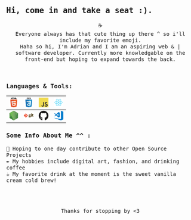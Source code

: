 ## <samp>Hi, come in and take a seat :).</samp>

<p align="center">
  ☕
  <br />
  <samp>
    Everyone always has that cute thing up there ^ so i'll include my favorite emoji. <br />
    Haha so hi, I'm Adrian and I am an aspiring web & | software developer. 
    Currently more knowledgable on the front-end but hoping to expand towards the back. 
  </samp>
</p>


<br />

### <samp>Languages & Tools:</samp>
|<img alt="HTML5" width="26px" src="https://raw.githubusercontent.com/github/explore/80688e429a7d4ef2fca1e82350fe8e3517d3494d/topics/html/html.png" /> | <img alt="CSS3" width="26px" src="https://raw.githubusercontent.com/github/explore/80688e429a7d4ef2fca1e82350fe8e3517d3494d/topics/css/css.png" /> | <img  alt="JavaScript" width="26px" src="https://raw.githubusercontent.com/github/explore/80688e429a7d4ef2fca1e82350fe8e3517d3494d/topics/javascript/javascript.png" /> | <img alt="React" width="26px" src="https://raw.githubusercontent.com/github/explore/80688e429a7d4ef2fca1e82350fe8e3517d3494d/topics/react/react.png" />
|:---:|:---:|:---:|:---:|
|<img alt="Node.js" width="26px" src="https://raw.githubusercontent.com/github/explore/80688e429a7d4ef2fca1e82350fe8e3517d3494d/topics/nodejs/nodejs.png" />|<img alt="Git" width="26px" src="https://raw.githubusercontent.com/github/explore/80688e429a7d4ef2fca1e82350fe8e3517d3494d/topics/git/git.png" />|<img alt="GitHub" width="26px" src="https://raw.githubusercontent.com/github/explore/78df643247d429f6cc873026c0622819ad797942/topics/github/github.png" />|<img alt="Visual Studio Code" width="26px" src="https://raw.githubusercontent.com/github/explore/80688e429a7d4ef2fca1e82350fe8e3517d3494d/topics/visual-studio-code/visual-studio-code.png" />|


### <samp>Some Info About Me ^^ : </samp>
<samp>🤝 Hoping to one day contribute to other Open Source Projects <br />
      ✒️ My hobbies include digital art, fashion, and drinking coffee <br /> 
      ☕ My favorite drink at the moment is the sweet vanilla cream cold brew!<br /><br /><br />  
</samp>

<p align="center"><samp>Thanks for stopping by <3</samp></p>
